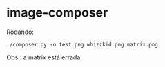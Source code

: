 image-composer
==============

Rodando:

    ./composer.py -o test.png whizzkid.png matrix.png

Obs.: a matrix está errada.
